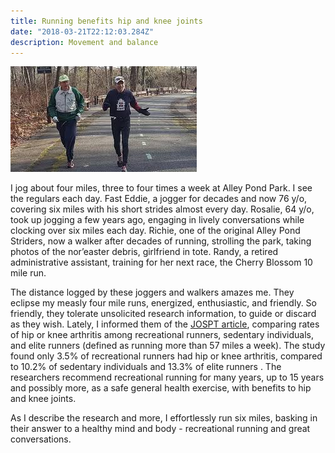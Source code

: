 ```yaml
---
title: Running benefits hip and knee joints
date: "2018-03-21T22:12:03.284Z"
description: Movement and balance
---
```

![physical therapy house call](./running.jpg)

I jog about four miles, three to four times a week at Alley Pond Park.  I see the regulars each day.  Fast Eddie, a jogger for decades and now 76 y/o, covering six miles with his short strides almost every day.  Rosalie, 64 y/o, took up jogging a few years ago, engaging in lively conversations while clocking over six miles each day.  Richie, one of the original Alley Pond Striders, now a walker after decades of running, strolling the park, taking photos of the nor’easter debris, girlfriend in tote. Randy, a retired administrative assistant, training for her next race, the Cherry Blossom 10 mile run.

The distance logged by these joggers and walkers amazes me. They eclipse my measly four mile runs, energized, enthusiastic, and friendly.  So friendly, they tolerate unsolicited research information, to guide or discard as they wish. Lately, I informed them of the [JOSPT article](https://www.jospt.org/doi/pdf/10.2519/jospt.2017.0505), comparing rates of hip or knee arthritis among recreational runners, sedentary individuals, and elite runners (defined as running more than 57 miles a week).  The study found only 3.5% of recreational runners had hip or knee arthritis, compared to 10.2% of sedentary individuals and 13.3% of elite runners . The researchers recommend recreational running for many years, up to 15 years and possibly more, as a safe general health exercise, with benefits to hip and knee joints.

As I describe the research and more, I effortlessly run six miles, basking in their answer to a healthy mind and body - recreational running and great conversations.  
